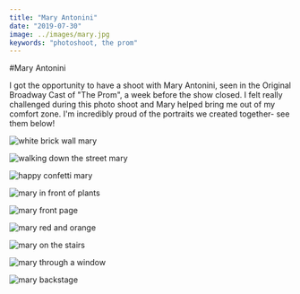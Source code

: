 ```yaml
---
title: "Mary Antonini"
date: "2019-07-30"
image: ../images/mary.jpg
keywords: "photoshoot, the prom"
---
```


#Mary Antonini

I got the opportunity to have a shoot with Mary Antonini, seen in the Original Broadway Cast of "The Prom", a week before the show closed. I felt really challenged during this photo shoot and Mary helped bring me out of my comfort zone. I'm incredibly proud of the portraits we created together- see them below!

![white brick wall mary](https://raw.githubusercontent.com/achesin/website-images/master/maryantonini/%40amandacphotog-073019-8438.jpg)

![walking down the street mary](https://raw.githubusercontent.com/achesin/website-images/master/maryantonini/%40amandacphotog-073019-8397.jpg)

![happy confetti mary](https://raw.githubusercontent.com/achesin/website-images/master/maryantonini/%40amandacphotog-073019-8301.jpg)

![mary in front of plants](https://raw.githubusercontent.com/achesin/website-images/master/maryantonini/%40amandacphotog-073019-8478.jpg)

![mary front page](https://raw.githubusercontent.com/achesin/website-images/master/maryantonini/%40amandacphotog-073019-8541.jpg)

![mary red and orange](https://raw.githubusercontent.com/achesin/website-images/master/maryantonini/%40amandacphotog-073019-8319.jpg)

![mary on the stairs](https://raw.githubusercontent.com/achesin/website-images/master/maryantonini/%40amandacphotog-073019-8467.jpg)

![mary through a window](https://raw.githubusercontent.com/achesin/website-images/master/maryantonini/%40amandacphotog-073019-8518.jpg)

![mary backstage](https://raw.githubusercontent.com/achesin/website-images/master/maryantonini/%40amandacphotog-073019-8597.jpg)
